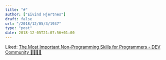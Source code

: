 ```yaml
---
title: "#"
author: ["Eivind Hjertnes"]
draft: false
url: "/2018/12/05/3/1937"
type: "post"
date: 2018-12-05T21:07:56+01:00
---
```


Liked:
[The
Most Important Non-Programming Skills for Programmers - DEV Community
👩‍💻👨‍💻](https://dev.to/aspittel/the-most-important-non-programming-skills-for-programmers-iii)
